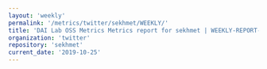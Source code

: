 ```yaml
---
layout: 'weekly'
permalink: '/metrics/twitter/sekhmet/WEEKLY/'
title: 'DAI Lab OSS Metrics Metrics report for sekhmet | WEEKLY-REPORT-2019-10-25'
organization: 'twitter'
repository: 'sekhmet'
current_date: '2019-10-25'
---
```

